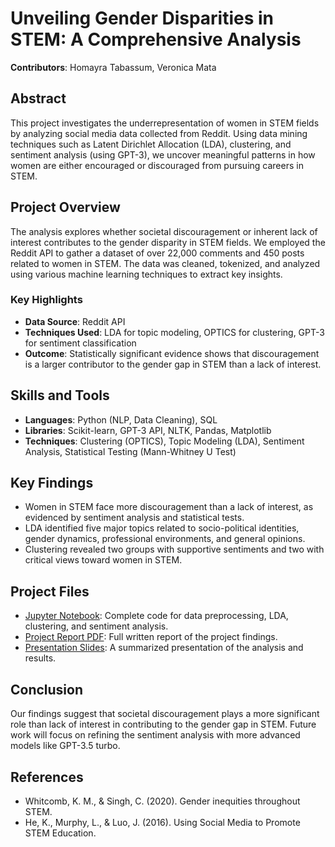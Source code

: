 # Unveiling Gender Disparities in STEM: A Comprehensive Analysis

**Contributors**: Homayra Tabassum, Veronica Mata

## Abstract
This project investigates the underrepresentation of women in STEM fields by analyzing social media data collected from Reddit. Using data mining techniques such as Latent Dirichlet Allocation (LDA), clustering, and sentiment analysis (using GPT-3), we uncover meaningful patterns in how women are either encouraged or discouraged from pursuing careers in STEM.

## Project Overview
The analysis explores whether societal discouragement or inherent lack of interest contributes to the gender disparity in STEM fields. We employed the Reddit API to gather a dataset of over 22,000 comments and 450 posts related to women in STEM. The data was cleaned, tokenized, and analyzed using various machine learning techniques to extract key insights.

### Key Highlights
- **Data Source**: Reddit API
- **Techniques Used**: LDA for topic modeling, OPTICS for clustering, GPT-3 for sentiment classification
- **Outcome**: Statistically significant evidence shows that discouragement is a larger contributor to the gender gap in STEM than a lack of interest.

## Skills and Tools
- **Languages**: Python (NLP, Data Cleaning), SQL
- **Libraries**: Scikit-learn, GPT-3 API, NLTK, Pandas, Matplotlib
- **Techniques**: Clustering (OPTICS), Topic Modeling (LDA), Sentiment Analysis, Statistical Testing (Mann-Whitney U Test)

## Key Findings
- Women in STEM face more discouragement than a lack of interest, as evidenced by sentiment analysis and statistical tests.
- LDA identified five major topics related to socio-political identities, gender dynamics, professional environments, and general opinions.
- Clustering revealed two groups with supportive sentiments and two with critical views toward women in STEM.

## Project Files
- [Jupyter Notebook](link_to_notebook.ipynb): Complete code for data preprocessing, LDA, clustering, and sentiment analysis.
- [Project Report PDF](link_to_report.pdf): Full written report of the project findings.
- [Presentation Slides](link_to_presentation.pdf): A summarized presentation of the analysis and results.

## Conclusion
Our findings suggest that societal discouragement plays a more significant role than lack of interest in contributing to the gender gap in STEM. Future work will focus on refining the sentiment analysis with more advanced models like GPT-3.5 turbo.

## References
- Whitcomb, K. M., & Singh, C. (2020). Gender inequities throughout STEM.
- He, K., Murphy, L., & Luo, J. (2016). Using Social Media to Promote STEM Education.
